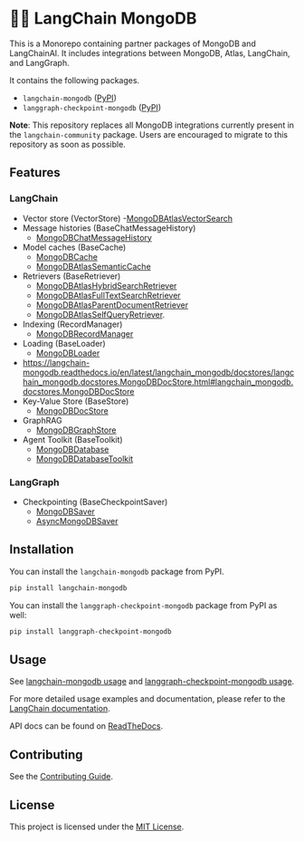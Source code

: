 # 🦜️🔗 LangChain MongoDB

This is a Monorepo containing partner packages of MongoDB and LangChainAI.
It includes integrations between MongoDB, Atlas, LangChain, and LangGraph.

It contains the following packages.

- `langchain-mongodb` ([PyPI](https://pypi.org/project/langchain-mongodb/))
- `langgraph-checkpoint-mongodb` ([PyPI](https://pypi.org/project/langgraph-checkpoint-mongodb/))

**Note**: This repository replaces all MongoDB integrations currently present in the `langchain-community` package. Users are encouraged to migrate to this repository as soon as possible.

## Features

### LangChain

- Vector store (VectorStore)
    -[MongoDBAtlasVectorSearch](https://python.langchain.com/docs/integrations/vectorstores/mongodb_atlas/)
- Message histories (BaseChatMessageHistory)
    - [MongoDBChatMessageHistory](https://python.langchain.com/docs/integrations/memory/mongodb_chat_message_history/)
- Model caches (BaseCache)
    - [MongoDBCache](https://python.langchain.com/docs/integrations/providers/mongodb_atlas/#mongodbcache)
    - [MongoDBAtlasSemanticCache](https://python.langchain.com/docs/integrations/providers/mongodb_atlas/#mongodbatlassemanticcache)
- Retrievers (BaseRetriever)
    - [MongoDBAtlasHybridSearchRetriever](https://python.langchain.com/docs/integrations/providers/mongodb_atlas/#hybrid-search-retriever)
    - [MongoDBAtlasFullTextSearchRetriever](https://python.langchain.com/docs/integrations/providers/mongodb_atlas/#full-text-search-retriever)
    - [MongoDBAtlasParentDocumentRetriever](https://langchain-mongodb.readthedocs.io/en/latest/langchain_mongodb/retrievers/langchain_mongodb.retrievers.parent_document.MongoDBAtlasParentDocumentRetriever.html#langchain_mongodb.retrievers.parent_document.MongoDBAtlasParentDocumentRetriever)
    - [MongoDBAtlasSelfQueryRetriever](https://langchain-mongodb.readthedocs.io/en/latest/langchain_mongodb/retrievers/langchain_mongodb.retrievers.self_querying.MongoDBAtlasSelfQueryRetriever.html).
- Indexing (RecordManager)
    - [MongoDBRecordManager](https://langchain-mongodb.readthedocs.io/en/latest/langchain_mongodb/indexes/langchain_mongodb.indexes.MongoDBRecordManager.html#langchain_mongodb.indexes.MongoDBRecordManager)
- Loading (BaseLoader)
    - [MongoDBLoader](https://langchain-mongodb.readthedocs.io/en/latest/langchain_mongodb/loaders/langchain_mongodb.loaders.MongoDBLoader.html#langchain_mongodb.loaders.MongoDBLoader)
- https://langchain-mongodb.readthedocs.io/en/latest/langchain_mongodb/docstores/langchain_mongodb.docstores.MongoDBDocStore.html#langchain_mongodb.docstores.MongoDBDocStore
- Key-Value Store (BaseStore)
    - [MongoDBDocStore](https://langchain-mongodb.readthedocs.io/en/latest/langchain_mongodb/docstores/langchain_mongodb.docstores.MongoDBDocStore.html#langchain_mongodb.docstores.MongoDBDocStore)
- GraphRAG
    - [MongoDBGraphStore](https://langchain-mongodb.readthedocs.io/en/latest/langchain_mongodb/graphrag/langchain_mongodb.graphrag.graph.MongoDBGraphStore.html)
- Agent Toolkit (BaseToolkit)
    - [MongoDBDatabase](https://langchain-mongodb.readthedocs.io/en/latest/langchain_mongodb/agent_toolkit/langchain_mongodb.agent_toolkit.database.MongoDBDatabase.html#langchain_mongodb.agent_toolkit.database.MongoDBDatabase)
    - [MongoDBDatabaseToolkit](https://langchain-mongodb.readthedocs.io/en/latest/langchain_mongodb/agent_toolkit/langchain_mongodb.agent_toolkit.toolkit.MongoDBDatabaseToolkit.html)


### LangGraph

- Checkpointing (BaseCheckpointSaver)
    - [MongoDBSaver](https://langchain-mongodb.readthedocs.io/en/latest/langgraph_checkpoint_mongodb/checkpoint/langgraph.checkpoint.mongodb.saver.MongoDBSaver.html#langgraph.checkpoint.mongodb.saver.MongoDBSaver)
    - [AsyncMongoDBSaver](https://langchain-mongodb.readthedocs.io/en/latest/langgraph_checkpoint_mongodb/checkpoint/langgraph.checkpoint.mongodb.aio.AsyncMongoDBSaver.html)

## Installation

You can install the `langchain-mongodb` package from PyPI.

```bash
pip install langchain-mongodb
```

You can install the `langgraph-checkpoint-mongodb` package from PyPI as well:

```bash
pip install langgraph-checkpoint-mongodb
```

## Usage

See [langchain-mongodb usage](libs/langchain-mongodb/README.md#usage) and [langgraph-checkpoint-mongodb usage](libs/langgraph-checkpoint-mongodb/README.md#usage).

For more detailed usage examples and documentation, please refer to the [LangChain documentation](https://python.langchain.com/docs/integrations/providers/mongodb_atlas/).

API docs can be found on [ReadTheDocs](https://langchain-mongodb.readthedocs.io/en/latest/index.html).

## Contributing

See the [Contributing Guide](CONTRIBUTING.md).

## License

This project is licensed under the [MIT License](LICENSE).
